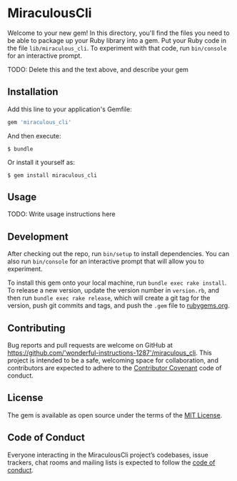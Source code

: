 # MiraculousCli

Welcome to your new gem! In this directory, you'll find the files you need to be able to package up your Ruby library into a gem. Put your Ruby code in the file `lib/miraculous_cli`. To experiment with that code, run `bin/console` for an interactive prompt.

TODO: Delete this and the text above, and describe your gem

## Installation

Add this line to your application's Gemfile:

```ruby
gem 'miraculous_cli'
```

And then execute:

    $ bundle

Or install it yourself as:

    $ gem install miraculous_cli

## Usage

TODO: Write usage instructions here

## Development

After checking out the repo, run `bin/setup` to install dependencies. You can also run `bin/console` for an interactive prompt that will allow you to experiment.

To install this gem onto your local machine, run `bundle exec rake install`. To release a new version, update the version number in `version.rb`, and then run `bundle exec rake release`, which will create a git tag for the version, push git commits and tags, and push the `.gem` file to [rubygems.org](https://rubygems.org).

## Contributing

Bug reports and pull requests are welcome on GitHub at https://github.com/'wonderful-instructions-1287'/miraculous_cli. This project is intended to be a safe, welcoming space for collaboration, and contributors are expected to adhere to the [Contributor Covenant](http://contributor-covenant.org) code of conduct.

## License

The gem is available as open source under the terms of the [MIT License](https://opensource.org/licenses/MIT).

## Code of Conduct

Everyone interacting in the MiraculousCli project’s codebases, issue trackers, chat rooms and mailing lists is expected to follow the [code of conduct](https://github.com/'wonderful-instructions-1287'/miraculous_cli/blob/master/CODE_OF_CONDUCT.md).
